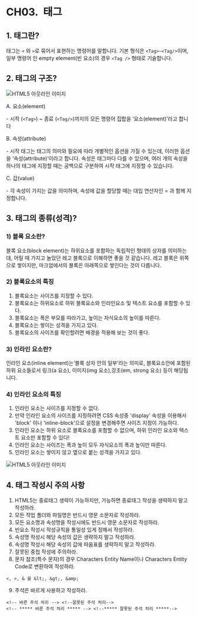 # CH03.  태그



## 1. 태그란?

태그는 `<` 와 `>`로 묶어서 표현하는 명령어를 말합니다. 기본 형식은 `<Tag>~<Tag/>`이며, 일부 명령어 인 empty element(빈 요소)의 경우 `<Tag />` 형태로 기술합니다.

  

## 2. 태그의 구조?

![HTML5 아웃라인 이미지](http://wdschools.co.kr/gate/classroom/chapter1-html5/images/tag-img1.jpg)


A. 요소(element)

\- 시작 (`<Tag>`) ~ 종료 (`<Tag/>`)까지의 모든 명령어 집합을 ‘요소(element)’라고 합니다

B. 속성(attribute)

\- 시작 태그는 태그의 의미와 필요에 따라 개별적인 옵션을 가질 수 있는데, 이러한 옵션을 ‘속성(attribute)’이라고 합니다. 속성은 태그마다 다를 수 있으며, 여러 개의 속성을 하나의 태그에 지정할 때는 공백으로 구분하여 시작 태그에 지정할 수 있습니다.

C. 값(value)

\- 각 속성이 가지는 값을 의미하며, 속성에 값을 할당할 때는 대입 연산자인 = 과 함께 지정합니다.

  

## 3. 태그의 종류(성격)?

  

### 1) 블록 요소란?

블록 요소(block element)는 하위요소를 포함하는 독립적인 형태의 상자를 의미하는데, 어릴 때 가지고 놀았던 레고 블록으로 이해하면 좋을 것 같습니다. 레고 블록은 위쪽으로 쌓이지만, 마크업에서의 블록은 아래쪽으로 쌓인다는 것이 다릅니다.

  

  

### 2) 블록요소의 특징

1. 블록요소는 사이즈를 지정할 수 있다.
2. 블록요소는 하위요소로 하위 블록요소와 인라인요소 및 텍스트 요소를 포함할 수 있다.
3. 블록요소는 폭은 부모를 따라가고, 높이는 자식요소의 높이를 따른다.
4. 블록요소는 쌓이는 성격을 가지고 있다.
5. 블록요소의 사이즈를 확인할려면 배경을 적용해 보는 것이 좋다.

  

  

### 3) 인라인 요소란?

인라인 요소(inline element)는‘블록 상자 안의 일부’라는 의미로, 블록요소안에 포함된 하위 요소들로서 링크(a 요소), 이미지(img 요소),강조(em, strong 요소) 등이 해당됩니다.

  

  

### 4) 인라인 요소의 특징

1. 인라인 요소는 사이즈를 지정할 수 없다.
2. 만약 인라인 요소의 사이즈를 지정하려면 CSS 속성중 'display' 속성을 이용해서 'block' 이나 'inline-block'으로 설정을 변경해주면 사이즈 지정이 가능하다.
3. 인라인 요소는 하위 요소로 블록요소를 포함할 수 없으며, 하위 인라인 요소와 텍스트 요소만 포함할 수 있다!
4. 인라인 요소는 사이즈는 폭과 높이 모두 자식요소의 폭과 높이만 따른다.
5. 인라인 요소는 쌓이지 않고 옆으로 붙는 성격을 가지고 있다.
   

  
![HTML5 아웃라인 이미지](http://wdschools.co.kr/gate/classroom/chapter1-html5/images/tag-img3.jpg)

  

## 4. 태그 작성시 주의 사항

1. HTML5는 종료태그 생략이 가능하지만, 가능하면 종료태그 작성을 생략하지 말고 작성하라.
2. 모든 작업 폴더와 파일명은 반드시 영문 소문자로 작성하라.
3. 모든 요소명과 속성명을 작성시에도 반드시 영문 소문자로 작성하라.
4. 빈요소 작성시 작성규칙을 통일성 있게 정해서 작성하라.
5. 속성명 작성시 해당 속성의 값은 생략하지 말고 작성하라.
6. 속성명 작성시 해당 속성의 값에 따옴표를 생략하지 말고 작성하라.
7. 잘못된 중첩 작성에 주의하라.
8. 문자 참조(특수 문자)의 경우 Characters Entity Name이나 Characters Entity Code로 변환하여 작성하라.

```
<, >, & 을 &lt;, &gt;, &amp;
```

  
9. 주석은 바르게 사용하고 작성하라.

```
<!-- 바른 주석 처리 --> <!--잘못된 주석 처리-->
<!-- ***** 바른 주석 처리 ***** --> <!--***** 잘못된 주석 처리 *****-->
```